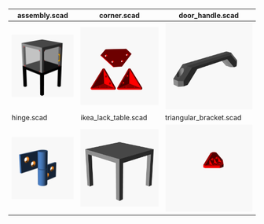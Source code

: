|assembly.scad|corner.scad|door_handle.scad|
|---|---|---|
|![assembly.scad](images/assembly.scad.png)|![corner.scad](images/corner.scad.png)|![door_handle.scad](images/door_handle.scad.png)|
|hinge.scad|ikea_lack_table.scad|triangular_bracket.scad|
|![hinge.scad](images/hinge.scad.png)|![ikea_lack_table.scad](images/ikea_lack_table.scad.png)|![triangular_bracket.scad](images/triangular_bracket.scad.png)|
